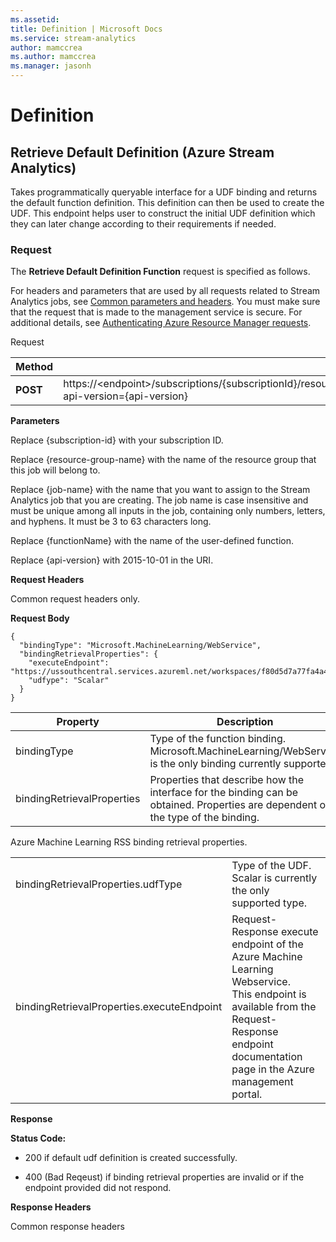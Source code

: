 ```yaml
---
ms.assetid: 
title: Definition | Microsoft Docs
ms.service: stream-analytics
author: mamccrea
ms.author: mamccrea
ms.manager: jasonh
---
```


# Definition

## Retrieve Default Definition (Azure Stream Analytics)
  Takes programmatically queryable interface for a UDF binding and returns the default function definition. This definition can then be used to create the UDF. This endpoint helps user to construct the initial UDF definition which they can later change according to their requirements if needed.  
  
### Request  
 The **Retrieve Default Definition Function** request is specified as follows.  
  
 For headers and parameters that are used by all requests related to Stream Analytics jobs, see [Common parameters and headers](http://msdn.microsoft.com/library/azure/8d088ecc-26eb-42e9-8acc-fe929ed33563). You must make sure that the request that is made to the management service is secure. For additional details, see [Authenticating Azure Resource Manager requests](http://msdn.microsoft.com/library/azure/dn790557.aspx).  
  
 Request  
  
|Method|Request URI|  
|------------|-----------------|  
|**POST**|https://<endpoint\>/subscriptions/{subscriptionId}/resourceGroups/{resourceGroupName}/providers/Microsoft.StreamAnalytics/streamingjobs/{jobName}/functions/{functionName}/RetrieveDefaultDefinition?api-version={api-version}|  
  
 **Parameters**  
  
 Replace {subscription-id} with your subscription ID.  
  
 Replace {resource-group-name} with the name of the resource group that this job will belong to.  
  
 Replace {job-name} with the name that you want to assign to the Stream Analytics job that you are creating. The job name is case insensitive and must be unique among all inputs in the job, containing only numbers, letters, and hyphens. It must be 3 to 63 characters long.  
  
 Replace {functionName} with the name of the user-defined function.  
  
 Replace {api-version} with 2015-10-01 in the URI.  
  
 **Request Headers**  
  
 Common request headers only.  
  
 **Request Body**  
  
```  
{  
  "bindingType": "Microsoft.MachineLearning/WebService",  
  "bindingRetrievalProperties": {  
    "executeEndpoint": "https://ussouthcentral.services.azureml.net/workspaces/f80d5d7a77fa4a46bf2a30c63c078dca/services/b7be5e40fd194258896fb602c1858eaf/execute",  
    "udfype": "Scalar"  
  }  
}  
```  
  
|Property|Description|  
|--------------|-----------------|  
|bindingType|Type of the function binding. Microsoft.MachineLearning/WebService is the only binding currently supported.|  
|bindingRetrievalProperties|Properties that describe how the interface for the binding can be obtained. Properties are dependent on the type of the binding.|  
  
 Azure Machine Learning RSS binding retrieval properties.  
  
|||  
|-|-|  
|bindingRetrievalProperties.udfType|Type of the UDF. Scalar is currently the only supported type.|  
|bindingRetrievalProperties.executeEndpoint|Request-Response execute endpoint of the Azure Machine Learning Webservice. <br />This endpoint is available from the Request-Response endpoint documentation page in the Azure management portal.|  
  
 **Response**  
  
 **Status Code:**  
  
-   200 if default udf definition is created successfully.  
  
-   400 (Bad Reqeust) if binding retrieval properties are invalid or if the endpoint provided did not respond.  
  
 **Response Headers**  
  
 Common response headers  
  
  
